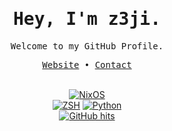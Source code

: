 <div align="center">

  <h1><samp>Hey, I'm z3ji.</samp></h1>
  
  <samp>Welcome to my GitHub Profile.</samp>
  
  <samp>[Website](https://z3ji.github.io) •
  [Contact](mailto:z3ji@proton.me)</samp>
  
</div>

<div>
  <p align="center">
    <br>
    <a href="https://github.com/z3ji?tab=repositories" target="_blank"><img alt="NixOS" src="https://img.shields.io/badge/NixOS Enjoyer-3559a1?style=flat-square&logo=NixOS&logoColor=%23b3deff"></a>
    <br>
    <a href="https://github.com/z3ji?tab=repositories" target="_blank"><img alt="ZSH" src="https://img.shields.io/badge/ZSH script kiddie-121011?style=flat-square&logo=gnu-bash&logoColor=white"></a>
    <a href="https://github.com/z3ji?tab=repositories" target="_blank"><img alt="Python" src="https://img.shields.io/badge/Python guesser-3670A0?style=flat-square&logo=python&logoColor=white"></a>
    <br>
    <a href="https://github.com/z3ji/z3ji" target="_blank"><img alt="GitHub hits" src="https://img.shields.io/github/last-commit/z3ji/z3ji?label=profile%20updated&style=flat-square"></a>
  </samp></p>
</div>
